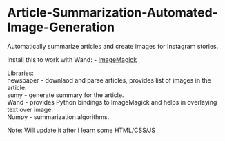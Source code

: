 # Article-Summarization-Automated-Image-Generation
Automatically summarize articles and create images for Instagram stories. 

Install this to work with Wand: - [ImageMagick](https://docs.wand-py.org/en/latest/guide/install.html) 

Libraries: \
newspaper - downlaod and parse articles, provides list of images in the article. \
sumy - generate summary for the article. \
Wand - provides Python bindings to ImageMagick and helps in overlaying text over image. \
Numpy - summarization algorithms. 


Note: Will update it after I learn some HTML/CSS/JS
